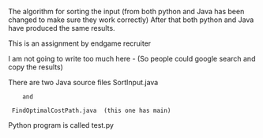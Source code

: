 
The algorithm for sorting the input (from both python and Java has been changed to make sure they work correctly)
  After that both python and Java have produced the same results.
  

This is an assignment by endgame recruiter


I am not going to write too much here - (So people could google search and copy the results)

There are two Java source files
     SortInput.java 
     
        and
     
     FindOptimalCostPath.java  (this one has main)
     
Python program is called test.py


     
